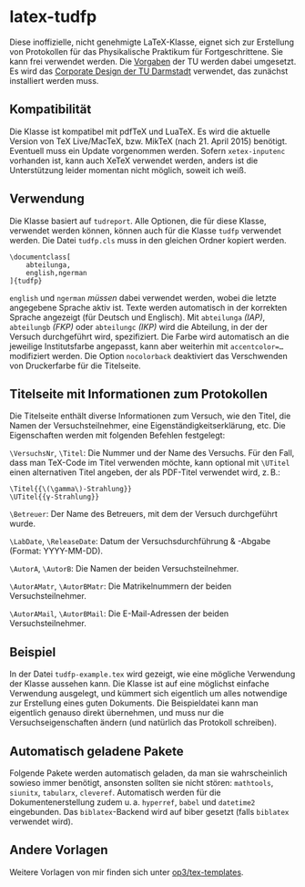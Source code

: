 # latex-tudfp

Diese inoffizielle, nicht genehmigte LaTeX-Klasse, eignet sich zur Erstellung von Protokollen für das Physikalische Praktikum für Fortgeschrittene. Sie kann frei verwendet werden. Die [Vorgaben](http://www.physik.tu-darmstadt.de/media/fachbereich_physik/phys_studium/phys_studium_bachelor/phys_studium_bsc_praktika/fpspielregeln.pdf) der TU werden dabei umgesetzt. Es wird das [Corporate Design der TU Darmstadt](http://exp1.fkp.physik.tu-darmstadt.de/tuddesign/) verwendet, das zunächst installiert werden muss.

## Kompatibilität

Die Klasse ist kompatibel mit pdfTeX und LuaTeX. Es wird die aktuelle Version von TeX Live/MacTeX, bzw. MikTeX (nach 21. April 2015) benötigt. Eventuell muss ein Update vorgenommen werden. Sofern `xetex-inputenc` vorhanden ist, kann auch XeTeX verwendet werden, anders ist die Unterstützung leider momentan nicht möglich, soweit ich weiß.

## Verwendung
Die Klasse basiert auf `tudreport`. Alle Optionen, die für diese Klasse, verwendet werden können, können auch für die Klasse `tudfp` verwendet werden. Die Datei `tudfp.cls` muss in den gleichen Ordner kopiert werden.

```
\documentclass[
    abteilunga,
    english,ngerman
]{tudfp}
```

`english` und `ngerman` *müssen* dabei verwendet werden, wobei die letzte angegebene Sprache aktiv ist. Texte werden automatisch in der korrekten Sprache angezeigt (für Deutsch und Englisch). Mit `abteilunga` *(IAP)*, `abteilungb` *(FKP)* oder `abteilungc` *(IKP)* wird die Abteilung, in der der Versuch durchgeführt wird, spezifiziert. Die Farbe wird automatisch an die jeweilige Institutsfarbe angepasst, kann aber weiterhin mit `accentcolor=…` modifiziert werden. Die Option `nocolorback` deaktiviert das Verschwenden von Druckerfarbe für die Titelseite.

## Titelseite mit Informationen zum Protokollen

Die Titelseite enthält diverse Informationen zum Versuch, wie den Titel, die Namen der Versuchsteilnehmer, eine Eigenständigkeitserklärung, etc. Die Eigenschaften werden mit folgenden Befehlen festgelegt:


`\VersuchsNr`, `\Titel`: Die Nummer und der Name des Versuchs. Für den Fall, dass man TeX-Code im Titel verwenden möchte, kann optional mit `\UTitel` einen alternativen Titel angeben, der als PDF-Titel verwendet wird, z. B.:

```
\Titel{{\(\gamma\)-Strahlung}}
\UTitel{{γ-Strahlung}}
```

`\Betreuer`: Der Name des Betreuers, mit dem der Versuch durchgeführt wurde.

`\LabDate`, `\ReleaseDate`: Datum der Versuchsdurchführung & -Abgabe (Format: YYYY-MM-DD).

`\AutorA`, `\AutorB`: Die Namen der beiden Versuchsteilnehmer.

`\AutorAMatr`, `\AutorBMatr`: Die Matrikelnummern der beiden Versuchsteilnehmer.

`\AutorAMail`, `\AutorBMail`: Die E-Mail-Adressen der beiden Versuchsteilnehmer.

## Beispiel
In der Datei `tudfp-example.tex` wird gezeigt, wie eine mögliche Verwendung der Klasse aussehen kann. Die Klasse ist auf eine möglichst einfache Verwendung ausgelegt, und kümmert sich eigentlich um alles notwendige zur Erstellung eines guten Dokuments. Die Beispieldatei kann man eigentlich genauso direkt übernehmen, und muss nur die Versuchseigenschaften ändern (und natürlich das Protokoll schreiben).

## Automatisch geladene Pakete
Folgende Pakete werden automatisch geladen, da man sie wahrscheinlich sowieso immer benötigt, ansonsten sollten sie nicht stören: `mathtools`, `siunitx`, `tabularx`, `cleveref`. Automatisch werden für die Dokumentenerstellung zudem u. a. `hyperref`, `babel` und `datetime2` eingebunden. Das `biblatex`-Backend wird auf biber gesetzt (falls `biblatex` verwendet wird).

## Andere Vorlagen
Weitere Vorlagen von mir finden sich unter [op3/tex-templates](https://github.com/op3/tex-templates).

